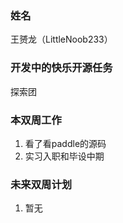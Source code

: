 ### 姓名

王赟龙（LittleNoob233）

### 开发中的快乐开源任务

探索团

### 本双周工作

1. 看了看paddle的源码
2. 实习入职和毕设中期

### 未来双周计划

1. 暂无
